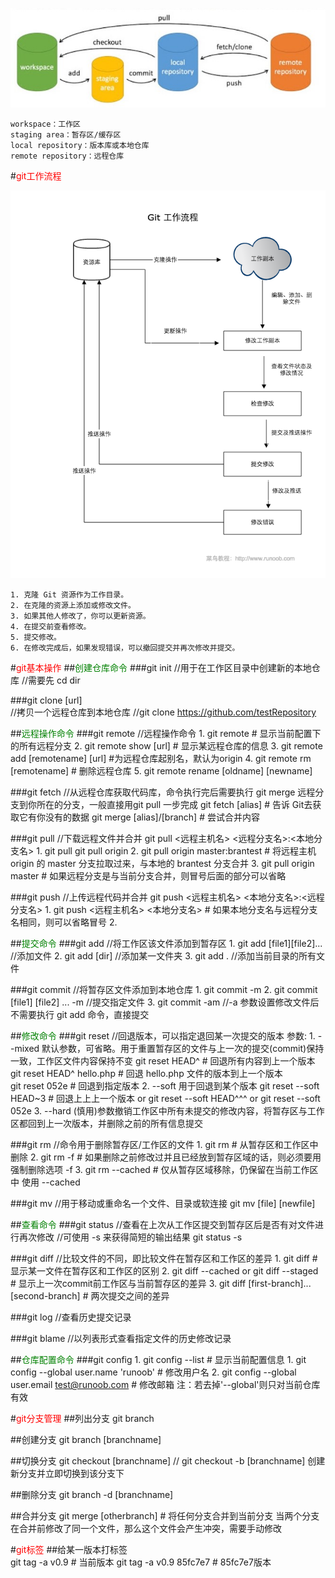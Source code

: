 

![](https://github.com/Lucille-CC/pictures/blob/master/git%E4%BB%93%E5%BA%93%E7%A4%BA%E6%84%8F%E5%9B%BE.png?raw=true)


	workspace：工作区
	staging area：暂存区/缓存区
	local repository：版本库或本地仓库
	remote repository：远程仓库

#<font color=red>git工作流程</font>


![](https://github.com/Lucille-CC/pictures/blob/master/git%E5%B7%A5%E4%BD%9C%E6%B5%81%E7%A8%8B.png?raw=true)

	1. 克隆 Git 资源作为工作目录。
	2. 在克隆的资源上添加或修改文件。
	3. 如果其他人修改了，你可以更新资源。
	4. 在提交前查看修改。
	5. 提交修改。
	6. 在修改完成后，如果发现错误，可以撤回提交并再次修改并提交。

#<font color=red>git基本操作</font>
##<font color=green>创建仓库命令</font>
###git init 
	//用于在工作区目录中创建新的本地仓库
	//需要先 cd dir

###git clone [url]  
	//拷贝一个远程仓库到本地仓库
	//git clone https://github.com/testRepository

##<font color=green>远程操作命令</font>
###git remote
	//远程操作命令
	1. git remote  # 显示当前配置下的所有远程分支
	2. git remote show [url]  # 显示某远程仓库的信息
	3. git remote add [remotename] [url]  #为远程仓库起别名，默认为origin
	4. git remote rm [remotename]  # 删除远程仓库
	5. git remote rename [oldname] [newname]


###git fetch
	//从远程仓库获取代码库，命令执行完后需要执行 git merge 远程分支到你所在的分支，一般直接用git pull 一步完成
	git fetch [alias]  # 告诉 Git去获取它有你没有的数据
	git merge [alias]/[branch]  # 尝试合并内容

###git pull
	//下载远程文件并合并
	git pull <远程主机名> <远程分支名>:<本地分支名>
	1. git pull
       git pull origin
	2. git pull origin master:brantest  # 将远程主机 origin 的 master 分支拉取过来，与本地的 brantest 分支合并
	3. git pull origin master  # 如果远程分支是与当前分支合并，则冒号后面的部分可以省略

###git push
	//上传远程代码并合并
	git push <远程主机名> <本地分支名>:<远程分支名>
	1. git push <远程主机名> <本地分支名>  # 如果本地分支名与远程分支名相同，则可以省略冒号
	2. 

##<font color=green>提交命令</font>
###git add 
	//将工作区该文件添加到暂存区
	1. git add [file1][file2]...    //添加文件
	2. git add [dir]  //添加某一文件夹
	3. git add .    //添加当前目录的所有文件
	
###git commit
	//将暂存区文件添加到本地仓库
	1. git commit -m <message>
	2. git commit [file1] [file2] ... -m <message> //提交指定文件
	3. git commit -am <message>  //-a 参数设置修改文件后不需要执行 git add 命令，直接提交

##<font color=green>修改命令</font>
###git reset
	//回退版本，可以指定退回某一次提交的版本
	参数:
	1. --mixed 默认参数，可省略。用于重置暂存区的文件与上一次的提交(commit)保持一致，工作区文件内容保持不变
		git reset HEAD^            # 回退所有内容到上一个版本  
		git reset HEAD^ hello.php  # 回退 hello.php 文件的版本到上一个版本  
		git reset 052e            # 回退到指定版本
	2. --soft 用于回退到某个版本
		git reset --soft HEAD~3 # 回退上上上一个版本
	 or git reset --soft HEAD^^^
	 or git reset --soft 052e
	3. --hard (慎用)参数撤销工作区中所有未提交的修改内容，将暂存区与工作区都回到上一次版本，并删除之前的所有信息提交

###git rm
	//命令用于删除暂存区/工作区的文件
	1. git rm <file>     # 从暂存区和工作区中删除
	2. git rm -f <file>  # 如果删除之前修改过并且已经放到暂存区域的话，则必须要用强制删除选项 -f
	3. git rm --cached <file>  # 仅从暂存区域移除，仍保留在当前工作区中 使用 --cached

###git mv
	//用于移动或重命名一个文件、目录或软连接
	git mv [file] [newfile]

##<font color=green>查看命令</font>
###git status
	//查看在上次从工作区提交到暂存区后是否有对文件进行再次修改
	//可使用 -s 来获得简短的输出结果 git status -s

###git diff
	//比较文件的不同，即比较文件在暂存区和工作区的差异
	1. git diff <file>           # 显示某一文件在暂存区和工作区的区别
	2. git diff --cached <file>
	or git diff --staged <file>  # 显示上一次commit前工作区与当前暂存区的差异
	3. git diff [first-branch]...[second-branch]  # 两次提交之间的差异

###git log
	//查看历史提交记录


###git blame <file>
	//以列表形式查看指定文件的历史修改记录

##<font color=green>仓库配置命令</font>
###git config
	1. git config --list      # 显示当前配置信息
	1. git config --global user.name 'runoob'          # 修改用户名
	2. git config --global user.email test@runoob.com  # 修改邮箱
	注：若去掉'--global'则只对当前仓库有效

#<font color=red>git分支管理</font>
##列出分支
	git branch

##创建分支
	git branch [branchname]

##切换分支
	git checkout [branchname]
		// git checkout -b [branchname]   创建新分支并立即切换到该分支下

##删除分支
	git branch -d [branchname]

##合并分支
	git merge [otherbranch]    # 将任何分支合并到当前分支
	当两个分支在合并前修改了同一个文件，那么这个文件会产生冲突，需要手动修改

#<font color=red>git标签</font>
##给某一版本打标签	
	git tag -a v0.9 	#  当前版本
	git tag -a v0.9 85fc7e7   # 85fc7e7版本